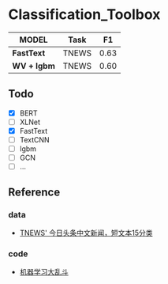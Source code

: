# Classification_Toolbox

| MODEL            | Task    |    F1    |
| ---------------- | ------- |--------- |
| **FastText**     | TNEWS   |   0.63   | 
| **WV + lgbm**    | TNEWS   |   0.60   |



## Todo
- [x] BERT
- [ ] XLNet
- [x] FastText
- [ ] TextCNN
- [ ] lgbm
- [ ] GCN
- [ ] ...

## Reference
### data
* [TNEWS' 今日头条中文新闻，短文本15分类](https://github.com/CLUEbenchmark/CLUE)

### code
* [机器学习大乱斗](https://github.com/wavewangyue/text-classification)